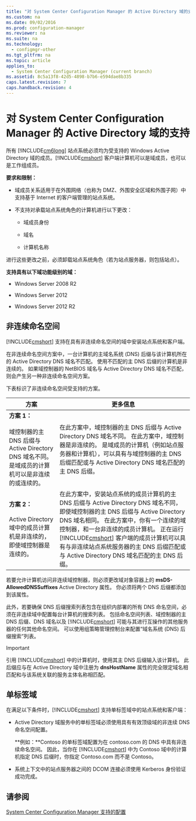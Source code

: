 ```yaml
---
title: "对 System Center Configuration Manager 的 Active Directory 域的支持"
ms.custom: na
ms.date: 09/02/2016
ms.prod: configuration-manager
ms.reviewer: na
ms.suite: na
ms.technology: 
  - configmgr-other
ms.tgt_pltfrm: na
ms.topic: article
applies_to: 
  - System Center Configuration Manager (current branch)
ms.assetid: 8c5a13f8-42d5-4898-b7b6-e594dae8b335
caps.latest.revision: 7
caps.handback.revision: 4
---
```

# 对 System Center Configuration Manager 的 Active Directory 域的支持
所有 [!INCLUDE[cm6long](../LocTest/includes/cm6long_md.md)] 站点系统必须均为受支持的 Windows Active Directory 域的成员。[!INCLUDE[cmshort](../LocTest/includes/cmshort_md.md)] 客户端计算机可以是域成员，也可以是工作组成员。  
  
 **要求和限制：**  
  
-   域成员关系适用于在外围网络（也称为 DMZ、外围安全区域和外围子网）中支持基于 Internet 的客户端管理的站点系统。  
  
-   不支持对承载站点系统角色的计算机进行以下更改：  
  
    -   域成员身份  
  
    -   域名  
  
    -   计算机名称  
  
 进行这些更改之前，必须卸载站点系统角色（若为站点服务器，则包括站点）。  
  
 **支持具有以下域功能级别的域：**  
  
-   Windows Server 2008 R2  
  
-   Windows Server 2012  
  
-   Windows Server 2012 R2  
  
##  <a name="bkmk_Disjoint"></a> 非连续命名空间  
 [!INCLUDE[cmshort](../LocTest/includes/cmshort_md.md)] 支持在具有非连续命名空间的域中安装站点系统和客户端。  
  
 在非连续命名空间方案中，一台计算机的主域名系统 \(DNS\) 后缀与该计算机所在的 Active Directory DNS 域名不匹配。 使用不匹配的主 DNS 后缀的计算机是非连续的。 如果域控制器的 NetBIOS 域名与 Active Directory DNS 域名不匹配，则会产生另一种非连续命名空间方案。  
  
 下表标识了非连续命名空间受支持的方案。  
  
|方案|更多信息|  
|--------|----------|  
|**方案 1：**<br /><br /> 域控制器的主 DNS 后缀与 Active Directory DNS 域名不同。 是域成员的计算机可以是非连续的或连续的。|在此方案中，域控制器的主 DNS 后缀与 Active Directory DNS 域名不同。 在此方案中，域控制器是非连续的。 是域成员的计算机（例如站点服务器和计算机），可以具有与域控制器的主 DNS 后缀匹配或与 Active Directory DNS 域名匹配的主 DNS 后缀。|  
|**方案 2：**<br /><br /> Active Directory 域中的成员计算机是非连续的，即使域控制器是连续的。|在此方案中，安装站点系统的成员计算机的主 DNS 后缀与 Active Directory DNS 域名不同，即使域控制器的主 DNS 后缀与 Active Directory DNS 域名相同。 在此方案中，你有一个连续的域控制器，和一台非连续的成员计算机。 正在运行 [!INCLUDE[cmshort](../LocTest/includes/cmshort_md.md)] 客户端的成员计算机可以具有与非连续站点系统服务器的主 DNS 后缀匹配或与 Active Directory DNS 域名匹配的主 DNS 后缀。|  
  
 若要允许计算机访问非连续域控制器，则必须更改域对象容器上的 **msDS\-AllowedDNSSuffixes** Active Directory 属性。 你必须将两个 DNS 后缀都添加到该属性。  
  
 此外，若要确保 DNS 后缀搜索列表包含在组织内部署的所有 DNS 命名空间，必须在非连续域中配置每台计算机的搜索列表。 包括命名空间列表、域控制器的主 DNS 后缀、DNS 域名以及 [!INCLUDE[cmshort](../LocTest/includes/cmshort_md.md)] 可能与其进行互操作的其他服务器的任何其他命名空间。 可以使用组策略管理控制台来配置“域名系统 \(DNS\) 后缀搜索”列表。  
  
> [!IMPORTANT]  
>  引用 [!INCLUDE[cmshort](../LocTest/includes/cmshort_md.md)] 中的计算机时，使用其主 DNS 后缀输入该计算机。 此后缀应与在 Active Directory 域中注册为 **dnsHostName** 属性的完全限定域名相匹配和与该系统关联的服务主体名称相匹配。  
  
##  <a name="bkmk_SLD"></a> 单标签域  
 在满足以下条件时，[!INCLUDE[cmshort](../LocTest/includes/cmshort_md.md)] 支持单标签域中的站点系统和客户端：  
  
-   Active Directory 域服务中的单标签域必须使用具有有效顶级域的非连续 DNS 命名空间配置。  
  
     **例如：**Contoso 的单标签域配置为在 contoso.com 的 DNS 中具有非连续命名空间。 因此，当你在 [!INCLUDE[cmshort](../LocTest/includes/cmshort_md.md)] 中为 Contoso 域中的计算机指定 DNS 后缀时，你指定 Contoso.com 而不是 Contoso。  
  
-   系统上下文中的站点服务器之间的 DCOM 连接必须使用 Kerberos 身份验证成功完成。  
  
## 请参阅  
 [System Center Configuration Manager 支持的配置](../LocTest/Supported-configurations-for-System-Center-Configuration-Manager.md)